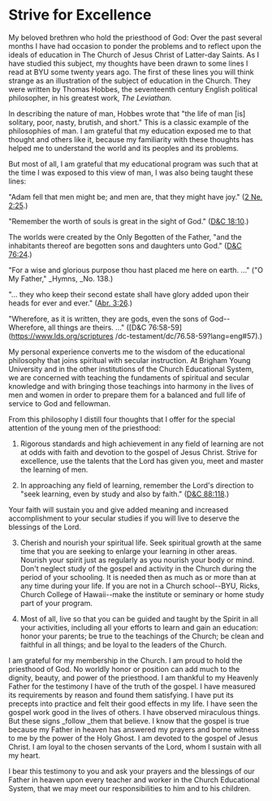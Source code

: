 # Strive for Excellence

My beloved brethren who hold the priesthood of God: Over the past several
months I have had occasion to ponder the problems and to reflect upon the
ideals of education in The Church of Jesus Christ of Latter-day Saints. As I
have studied this subject, my thoughts have been drawn to some lines I read at
BYU some twenty years ago. The first of these lines you will think strange as
an illustration of the subject of education in the Church. They were written
by Thomas Hobbes, the seventeenth century English political philosopher, in
his greatest work, _The Leviathan._

In describing the nature of man, Hobbes wrote that "the life of man [is]
solitary, poor, nasty, brutish, and short." This is a classic example of the
philosophies of man. I am grateful that my education exposed me to that
thought and others like it, because my familiarity with these thoughts has
helped me to understand the world and its peoples and its problems.

But most of all, I am grateful that my educational program was such that at
the time I was exposed to this view of man, I was also being taught these
lines:

"Adam fell that men might be; and men are, that they might have joy." ([2 Ne.
2:25](https://www.lds.org/scriptures/bofm/2-ne/2.25?lang=eng#24).)

"Remember the worth of souls is great in the sight of God." ([D&amp;C
18:10](https://www.lds.org/scriptures/dc-testament/dc/18.10?lang=eng#9).)

The worlds were created by the Only Begotten of the Father, "and the
inhabitants thereof are begotten sons and daughters unto God." ([D&amp;C
76:24](https://www.lds.org/scriptures/dc-testament/dc/76.24?lang=eng#23).)

"For a wise and glorious purpose thou hast placed me here on earth. ..." ("O My
Father," _Hymns, _No. 138.)

"... they who keep their second estate shall have glory added upon their heads
for ever and ever." ([Abr.
3:26](https://www.lds.org/scriptures/pgp/abr/3.26?lang=eng#25).)

"Wherefore, as it is written, they are gods, even the sons of God--Wherefore,
all things are theirs. ..." ([D&amp;C 76:58-59](https://www.lds.org/scriptures
/dc-testament/dc/76.58-59?lang=eng#57).)

My personal experience converts me to the wisdom of the educational philosophy
that joins spiritual with secular instruction. At Brigham Young University and
in the other institutions of the Church Educational System, we are concerned
with teaching the fundaments of spiritual and secular knowledge and with
bringing those teachings into harmony in the lives of men and women in order
to prepare them for a balanced and full life of service to God and fellowman.

From this philosophy I distill four thoughts that I offer for the special
attention of the young men of the priesthood:

  1. Rigorous standards and high achievement in any field of learning are not at odds with faith and devotion to the gospel of Jesus Christ. Strive for excellence, use the talents that the Lord has given you, meet and master the learning of men.

  2. In approaching any field of learning, remember the Lord's direction to "seek learning, even by study and also by faith." ([D&amp;C 88:118](https://www.lds.org/scriptures/dc-testament/dc/88.118?lang=eng#117).)

Your faith will sustain you and give added meaning and increased
accomplishment to your secular studies if you will live to deserve the
blessings of the Lord.

  3. Cherish and nourish your spiritual life. Seek spiritual growth at the same time that you are seeking to enlarge your learning in other areas. Nourish your spirit just as regularly as you nourish your body or mind. Don't neglect study of the gospel and activity in the Church during the period of your schooling. It is needed then as much as or more than at any time during your life. If you are not in a Church school--BYU, Ricks, Church College of Hawaii--make the institute or seminary or home study part of your program.

  4. Most of all, live so that you can be guided and taught by the Spirit in all your activities, including all your efforts to learn and gain an education: honor your parents; be true to the teachings of the Church; be clean and faithful in all things; and be loyal to the leaders of the Church.

I am grateful for my membership in the Church. I am proud to hold the
priesthood of God. No worldly honor or position can add much to the dignity,
beauty, and power of the priesthood. I am thankful to my Heavenly Father for
the testimony I have of the truth of the gospel. I have measured its
requirements by reason and found them satisfying. I have put its precepts into
practice and felt their good effects in my life. I have seen the gospel work
good in the lives of others. I have observed miraculous things. But these
signs _follow _them that believe. I know that the gospel is true because my
Father in heaven has answered my prayers and borne witness to me by the power
of the Holy Ghost. I am devoted to the gospel of Jesus Christ. I am loyal to
the chosen servants of the Lord, whom I sustain with all my heart.

I bear this testimony to you and ask your prayers and the blessings of our
Father in heaven upon every teacher and worker in the Church Educational
System, that we may meet our responsibilities to him and to his children.

